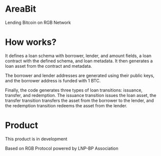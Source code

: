 # AreaBit
Lending Bitcoin on RGB Network

# How works?

It defines a loan schema with borrower, lender, and amount fields, a loan contract with the defined schema, and loan metadata. It then generates a loan asset from the contract and metadata.

The borrower and lender addresses are generated using their public keys, and the borrower address is funded with 1 BTC.

Finally, the code generates three types of loan transitions: issuance, transfer, and redemption. The issuance transition issues the loan asset, the transfer transition transfers the asset from the borrower to the lender, and the redemption transition redeems the asset from the lender.


# Product

This product is in development

Based on RGB Protocol powered by LNP-BP Association
